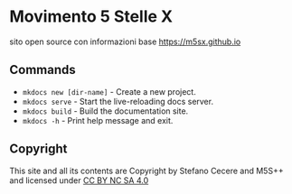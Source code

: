 # Movimento 5 Stelle X
sito open source con informazioni base
https://m5sx.github.io

## Commands

- `mkdocs new [dir-name]` - Create a new project.
- `mkdocs serve` - Start the live-reloading docs server.
- `mkdocs build` - Build the documentation site.
- `mkdocs -h` - Print help message and exit.

## Copyright
This site and all its contents are Copyright by Stefano Cecere and M5S++ and licensed under [CC BY NC SA 4.0](https://creativecommons.org/licenses/by-nc-sa/4.0)
